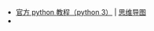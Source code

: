 * [官方 python 教程（python 3）](https://docs.python.org/zh-cn/3/tutorial/index.html)  | [思维导图](http://naotu.baidu.com/file/a50273db8bba3a2c7f257f039d06e7c1?token=f389efed04f2e4b8)
* 